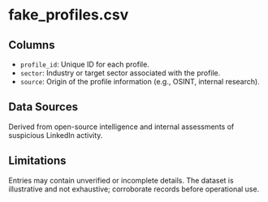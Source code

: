 # fake_profiles.csv

## Columns
- `profile_id`: Unique ID for each profile.
- `sector`: Industry or target sector associated with the profile.
- `source`: Origin of the profile information (e.g., OSINT, internal research).

## Data Sources
Derived from open-source intelligence and internal assessments of suspicious LinkedIn activity.

## Limitations
Entries may contain unverified or incomplete details. The dataset is illustrative and not exhaustive; corroborate records before operational use.
